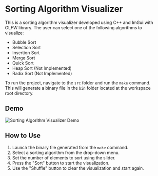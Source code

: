 # Sorting Algorithm Visualizer

This is a sorting algorithm visualizer developed using C++ and ImGui with GLFW library. The user can select one of the following algorithms to visualize:

- Bubble Sort
- Selection Sort
- Insertion Sort
- Merge Sort
- Quick Sort
- Heap Sort (Not Implemented)
- Radix Sort (Not Implemented)

To run the project, navigate to the `src` folder and run the `make` command. This will generate a binary file in the `bin` folder located at the workspace root directory.

## Demo

![Sorting Algorithm Visualizer Demo](assets/demo.gif)

## How to Use

1. Launch the binary file generated from the `make` command.
2. Select a sorting algorithm from the drop-down menu.
3. Set the number of elements to sort using the slider.
4. Press the "Sort" button to start the visualization.
5. Use the "Shuffle" button to clear the visualization and start again.
